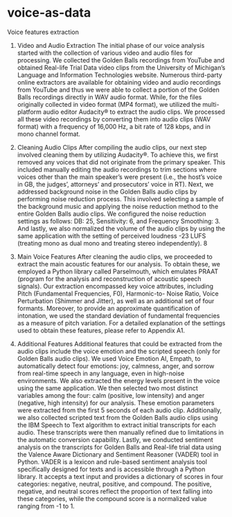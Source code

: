 # voice-as-data
Voice features extraction

1. Video and Audio Extraction
The initial phase of our voice analysis started with the collection of various video and audio files
for processing. We collected the Golden Balls recordings from YouTube and obtained Real-life Trial
Data video clips from the University of Michigan’s Language and Information Technologies website.
Numerous third-party online extractors are available for obtaining video and audio recordings from
YouTube and thus we were able to collect a portion of the Golden Balls recordings directly in WAV
audio format. While, for the files originally collected in video format (MP4 format), we utilized
the multi-platform audio editor Audacity® to extract the audio clips. We processed all these video
recordings by converting them into audio clips (WAV format) with a frequency of 16,000 Hz, a bit
rate of 128 kbps, and in mono channel format.

2. Cleaning Audio Clips
After compiling the audio clips, our next step involved cleaning them by utilizing Audacity®.
To achieve this, we first removed any voices that did not originate from the primary speaker. This
included manually editing the audio recordings to trim sections where voices other than the main
speaker’s were present (i.e., the host’s voice in GB, the judges’, attorneys’ and prosecutors’ voice
in RT). Next, we addressed background noise in the Golden Balls audio clips by performing noise
reduction process. This involved selecting a sample of the background music and applying the noise
reduction method to the entire Golden Balls audio clips. We configured the noise reduction settings
as follows: DB: 25, Sensitivity: 6, and Frequency Smoothing: 3. And lastly, we also normalized
the volume of the audio clips by using the same application with the setting of perceived loudness
-23 LUFS (treating mono as dual mono and treating stereo independently).
8

3. Main Voice Features
After cleaning the audio clips, we proceeded to extract the main acoustic features for our
analysis. To obtain these, we employed a Python library called Parselmouth, which emulates
PRAAT (program for the analysis and reconstruction of acoustic speech signals). Our extraction
encompassed key voice attributes, including Pitch (Fundamental Frequencies, F0), Harmonic-to-
Noise Ratio, Voice Perturbation (Shimmer and Jitter), as well as an additional set of four formants.
Moreover, to provide an approximate quantification of intonation, we used the standard deviation of
fundamental frequencies as a measure of pitch variation. For a detailed explanation of the settings
used to obtain these features, please refer to Appendix A1.

4. Additional Features
Additional features that could be extracted from the audio clips include the voice emotion and
the scripted speech (only for Golden Balls audio clips). We used Voice Emotion AI, Empath, to
automatically detect four emotions: joy, calmness, anger, and sorrow from real-time speech in any
language, even in high-noise environments. We also extracted the energy levels present in the
voice using the same application. We then selected two most distinct variables among the four:
calm (positive, low intensity) and anger (negative, high intensity) for our analysis. These emotion
parameters were extracted from the first 5 seconds of each audio clip.
Additionally, we also collected scripted text from the Golden Balls audio clips using the IBM
Speech to Text algorithm to extract initial transcripts for each audio. These transcripts were then
manually refined due to limitations in the automatic conversion capability.
Lastly, we conducted sentiment analysis on the transcripts for Golden Balls and Real-life trial
data using the Valence Aware Dictionary and Sentiment Reasoner (VADER) tool in Python.
VADER is a lexicon and rule-based sentiment analysis tool specifically designed for texts and
is accessible through a Python library. It accepts a text input and provides a dictionary of scores
in four categories: negative, neutral, positive, and compound. The positive, negative, and neutral
scores reflect the proportion of text falling into these categories, while the compound score is a
normalized value ranging from -1 to 1.
